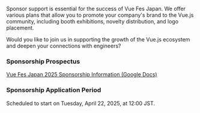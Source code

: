 Sponsor support is essential for the success of Vue Fes Japan. We offer various plans that allow you to promote your company's brand to the Vue.js community, including booth exhibitions, novelty distribution, and logo placement.

Would you like to join us in supporting the growth of the Vue.js ecosystem and deepen your connections with engineers?

### Sponsorship Prospectus

[Vue Fes Japan 2025 Sponsorship Information (Google Docs)](https://docs.google.com/document/d/1Eywy7QRq3xV3Nvzohv_Tsz25O7_Ae-2zXouKn4UQ6EQ/edit?usp=sharing)

### Sponsorship Application Period

Scheduled to start on Tuesday, April 22, 2025, at 12:00 JST.
